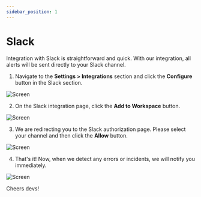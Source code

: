 ```yaml
---
sidebar_position: 1
---
```


# Slack

Integration with Slack is straightforward and quick. With our integration, all alerts will be sent directly to your Slack channel.

1) Navigate to the **Settings > Integrations** section and click the **Configure** button in the Slack section.

![Screen](/img/integrations/slack/1.png)

2) On the Slack integration page, click the **Add to Workspace** button.

![Screen](/img/integrations/slack/2.png)

3) We are redirecting you to the Slack authorization page. Please select your channel and then click the **Allow** button.

![Screen](/img/integrations/slack/3.png)

4) That's it! Now, when we detect any errors or incidents, we will notify you immediately.

![Screen](/img/integrations/slack/5.png)

Cheers devs!